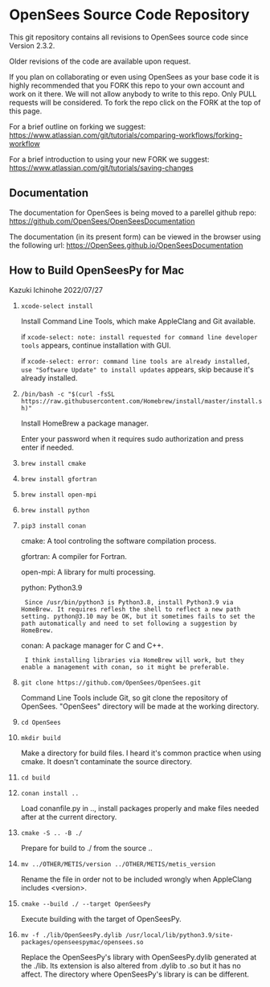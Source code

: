 # OpenSees Source Code Repository

This git repository contains all revisions to OpenSees source code since Version 2.3.2.

Older revisions of the code are available upon request.

If you plan on collaborating or even using OpenSees as your base code it is highly recommended that
you FORK this repo to your own account and work on it there. We will not allow anybody to write to
this repo. Only PULL requests will be considered. To fork the repo click on the FORK at the top of this page.

For a brief outline on forking we suggest:
https://www.atlassian.com/git/tutorials/comparing-workflows/forking-workflow

For a brief introduction to using your new FORK we suggest:
https://www.atlassian.com/git/tutorials/saving-changes

## Documentation
The documentation for OpenSees is being moved to a parellel github repo:
https://github.com/OpenSees/OpenSeesDocumentation

The documentation (in its present form) can be viewed in the browser using the following url:
https://OpenSees.github.io/OpenSeesDocumentation

## How to Build OpenSeesPy for Mac

Kazuki Ichinohe 2022/07/27

1. `xcode-select install`

    Install Command Line Tools, which make AppleClang and Git available.

   if `xcode-select: note: install requested for command line developer tools` appears, continue installation with GUI.

   if `xcode-select: error: command line tools are already installed, use "Software Update" to install updates` appears, skip because it's already installed.

2. `/bin/bash -c "$(curl -fsSL https://raw.githubusercontent.com/Homebrew/install/master/install.sh)"`

    Install HomeBrew a package manager.

    Enter your password when it requires sudo authorization and press enter if needed.

3. `brew install cmake`
4. `brew install gfortran`
5. `brew install open-mpi`
6. `brew install python`
7. `pip3 install conan`

    cmake: A tool controling the software compilation process.

    gfortran: A compiler for Fortran.

    open-mpi: A library for multi processing.

    python: Python3.9

        Since /usr/bin/python3 is Python3.8, install Python3.9 via HomeBrew. It requires reflesh the shell to reflect a new path setting. python@3.10 may be OK, but it sometimes fails to set the path automatically and need to set following a suggestion by HomeBrew.

    conan: A package manager for C and C++.

        I think installing libraries via HomeBrew will work, but they enable a management with conan, so it might be preferable.

8. `git clone https://github.com/OpenSees/OpenSees.git`

    Command Line Tools include Git, so git clone the repository of OpenSees. "OpenSees" directory will be made at the working directory.

9. `cd OpenSees`
10. `mkdir build`

    Make a directory for build files. I heard it's common practice when using cmake. It doesn't contaminate the source directory.

11. `cd build`
12. `conan install ..`

    Load conanfile.py in .., install packages properly and make files needed after at the current directory.

13. `cmake -S .. -B ./`

    Prepare for build to ./ from the source ..

14. `mv ../OTHER/METIS/version ../OTHER/METIS/metis_version`

    Rename the file in order not to be included wrongly when AppleClang includes \<version\>.

15. `cmake --build ./ --target OpenSeesPy`

    Execute building with the target of OpenSeesPy.

16. `mv -f ./lib/OpenSeesPy.dylib /usr/local/lib/python3.9/site-packages/openseespymac/opensees.so`

    Replace the OpenSeesPy's library with OpenSeesPy.dylib generated at the ./lib. Its extension is also altered from .dylib to .so but it has no affect. The directory where OpenSeesPy's library is can be different.
